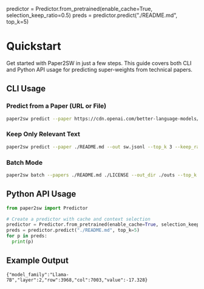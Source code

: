 predictor = Predictor.from_pretrained(enable_cache=True, selection_keep_ratio=0.5)
preds = predictor.predict("./README.md", top_k=5)

# Quickstart

Get started with Paper2SW in just a few steps. This guide covers both CLI and Python API usage for predicting super-weights from technical papers.

## CLI Usage

### Predict from a Paper (URL or File)
```bash
paper2sw predict --paper https://cdn.openai.com/better-language-models/language_models_are_unsupervised_multitask_learners.pdf --out output_real_paper.jsonl --top_k 5
```

### Keep Only Relevant Text
```bash
paper2sw predict --paper ./README.md --out sw.jsonl --top_k 3 --keep_ratio 0.5
```

### Batch Mode
```bash
paper2sw batch --papers ./README.md ./LICENSE --out_dir ./outs --top_k 2
```

## Python API Usage

```python
from paper2sw import Predictor

# Create a predictor with cache and context selection
predictor = Predictor.from_pretrained(enable_cache=True, selection_keep_ratio=0.5)
preds = predictor.predict("./README.md", top_k=5)
for p in preds:
  print(p)
```

## Example Output
```jsonl
{"model_family":"Llama-7B","layer":2,"row":3968,"col":7003,"value":-17.328}
```
